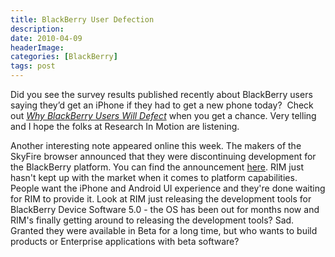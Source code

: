 ```yaml
---
title: BlackBerry User Defection
description: 
date: 2010-04-09
headerImage: 
categories: [BlackBerry]
tags: post
---
```


Did you see the survey results published recently about BlackBerry users saying they’d get an iPhone if they had to get a new phone today?  Check out [_Why BlackBerry Users Will Defect_](https://www.marketwatch.com/story/why-blackberry-users-will-defect-2010-03-31) when you get a chance. Very telling and I hope the folks at Research In Motion are listening.

Another interesting note appeared online this week. The makers of the SkyFire browser announced that they were discontinuing development for the BlackBerry platform. You can find the announcement [here](https://www.skyfire.com/blog/2010/04/07/android-blackberry-and-beyond/). RIM just hasn't kept up with the market when it comes to platform capabilities. People want the iPhone and Android UI experience and they're done waiting for RIM to provide it. Look at RIM just releasing the development tools for BlackBerry Device Software 5.0 - the OS has been out for months now and RIM's finally getting around to releasing the development tools? Sad. Granted they were available in Beta for a long time, but who wants to build products or Enterprise applications with beta software?